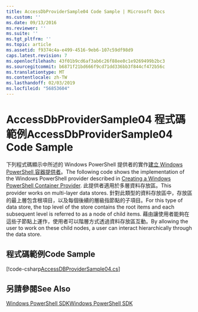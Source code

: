 ```yaml
---
title: AccessDbProviderSample04 Code Sample | Microsoft Docs
ms.custom: ''
ms.date: 09/13/2016
ms.reviewer: ''
ms.suite: ''
ms.tgt_pltfrm: ''
ms.topic: article
ms.assetid: f9374c4a-e499-4516-9eb6-107c59df98d9
caps.latest.revision: 7
ms.openlocfilehash: 43f01b9cd6af3ab6c26f88ee0c1e9269499b2bc3
ms.sourcegitcommit: b6871f21bd666f9cd71dd336bb3f844cf472b56c
ms.translationtype: MT
ms.contentlocale: zh-TW
ms.lasthandoff: 02/03/2019
ms.locfileid: "56853604"
---
```

# <a name="accessdbprovidersample04-code-sample"></a><span data-ttu-id="6b399-102">AccessDbProviderSample04 程式碼範例</span><span class="sxs-lookup"><span data-stu-id="6b399-102">AccessDbProviderSample04 Code Sample</span></span>

<span data-ttu-id="6b399-103">下列程式碼顯示中所述的 Windows PowerShell 提供者的實作[建立 Windows PowerShell 容器提供者](./creating-a-windows-powershell-container-provider.md)。</span><span class="sxs-lookup"><span data-stu-id="6b399-103">The following code shows the implementation of the Windows PowerShell provider described in [Creating a Windows PowerShell Container Provider](./creating-a-windows-powershell-container-provider.md).</span></span> <span data-ttu-id="6b399-104">此提供者適用於多層資料存放區。</span><span class="sxs-lookup"><span data-stu-id="6b399-104">This provider works on multi-layer data stores.</span></span> <span data-ttu-id="6b399-105">針對此類型的資料存放區中，存放區的最上層包含根項目，以及每個後續的層級指節點的子項目。</span><span class="sxs-lookup"><span data-stu-id="6b399-105">For this type of data store, the top level of the store contains the root items and each subsequent level is referred to as a node of child items.</span></span> <span data-ttu-id="6b399-106">藉由讓使用者能夠在這些子節點上運作，使用者可以階層方式透過資料存放區互動。</span><span class="sxs-lookup"><span data-stu-id="6b399-106">By allowing the user to work on these child nodes, a user can interact hierarchically through the data store.</span></span>

## <a name="code-sample"></a><span data-ttu-id="6b399-107">程式碼範例</span><span class="sxs-lookup"><span data-stu-id="6b399-107">Code Sample</span></span>

[!code-csharp[AccessDBProviderSample04.cs](../../powershell-sdk-samples/SDK-2.0/csharp/AccessDBProviderSample04/AccessDBProviderSample04.cs#L11-L1635 "AccessDBProviderSample04.cs")]

## <a name="see-also"></a><span data-ttu-id="6b399-108">另請參閱</span><span class="sxs-lookup"><span data-stu-id="6b399-108">See Also</span></span>

[<span data-ttu-id="6b399-109">Windows PowerShell SDK</span><span class="sxs-lookup"><span data-stu-id="6b399-109">Windows PowerShell SDK</span></span>](../windows-powershell-reference.md)